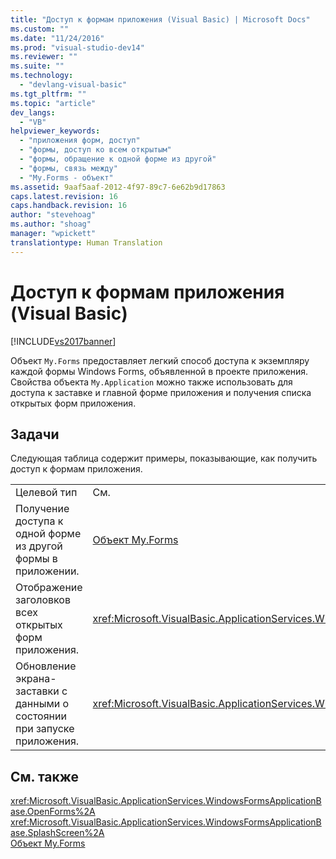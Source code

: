 ```yaml
---
title: "Доступ к формам приложения (Visual Basic) | Microsoft Docs"
ms.custom: ""
ms.date: "11/24/2016"
ms.prod: "visual-studio-dev14"
ms.reviewer: ""
ms.suite: ""
ms.technology: 
  - "devlang-visual-basic"
ms.tgt_pltfrm: ""
ms.topic: "article"
dev_langs: 
  - "VB"
helpviewer_keywords: 
  - "приложения форм, доступ"
  - "формы, доступ ко всем открытым"
  - "формы, обращение к одной форме из другой"
  - "формы, связь между"
  - "My.Forms - объект"
ms.assetid: 9aaf5aaf-2012-4f97-89c7-6e62b9d17863
caps.latest.revision: 16
caps.handback.revision: 16
author: "stevehoag"
ms.author: "shoag"
manager: "wpickett"
translationtype: Human Translation
---
```

# Доступ к формам приложения (Visual Basic)
[!INCLUDE[vs2017banner](../../../csharp/includes/vs2017banner.md)]

Объект `My.Forms` предоставляет легкий способ доступа к экземпляру каждой формы Windows Forms, объявленной в проекте приложения.  Свойства объекта `My.Application` можно также использовать для доступа к заставке и главной форме приложения и получения списка открытых форм приложения.  
  
## Задачи  
 Следующая таблица содержит примеры, показывающие, как получить доступ к формам приложения.  
  
|||  
|-|-|  
|Целевой тип|См.|  
|Получение доступа к одной форме из другой формы в приложении.|[Объект My.Forms](../../../visual-basic/language-reference/objects/my-forms-object.md)|  
|Отображение заголовков всех открытых форм приложения.|<xref:Microsoft.VisualBasic.ApplicationServices.WindowsFormsApplicationBase.OpenForms%2A>|  
|Обновление экрана\-заставки с данными о состоянии при запуске приложения.|<xref:Microsoft.VisualBasic.ApplicationServices.WindowsFormsApplicationBase.SplashScreen%2A>|  
  
## См. также  
 <xref:Microsoft.VisualBasic.ApplicationServices.WindowsFormsApplicationBase.OpenForms%2A>   
 <xref:Microsoft.VisualBasic.ApplicationServices.WindowsFormsApplicationBase.SplashScreen%2A>   
 [Объект My.Forms](../../../visual-basic/language-reference/objects/my-forms-object.md)